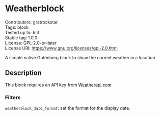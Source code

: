 # Weatherblock

Contributors:      gratrockstar<br />
Tags:              block<br />
Tested up to:      6.3<br />
Stable tag:        1.0.0<br />
License:           GPL-2.0-or-later<br />
License URI:       https://www.gnu.org/licenses/gpl-2.0.html<br />

A simple native Gutenberg block to show the current weather in a location.

## Description

This block requires an API key from [Weatherapi.com](https://www.weatherapi.com/)

### Filters
`weatherblock_date_format`: set the format for the display date.
